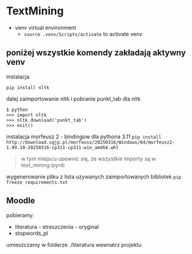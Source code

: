 # TextMining
- venv virtual environment
  - `source .venv/Scripts/activate` to activate venv

## poniżej wszystkie komendy zakładają aktywny venv
instalacja 

`pip install nltk`

dalej zaimportowanie nltk i pobranie punkt_tab dla nltk
```
$ python
>>> import nltk
>>> nltk.download('punkt_tab') 
>>> exit()
```

instalacja morfeusz 2 - bindingow dla pythona 3.11 
`pip install http://download.sgjp.pl/morfeusz/20250316/Windows/64/morfeusz2-1.99.10-20250316-cp311-cp311-win_amd64.whl`

> w tym miejscu upewnić się, że wszystkie importy są w text_mining.ipynb

wygenerowanie pliku z lista uzywanych zaimportowanych bibliotek
`pip freeze requirements.txt`

## Moodle
pobieramy:
- literatura - streszczenia - oryginal
- stopwords_pl

umieszczamy w folderze ./literatura wewnatrz projektu